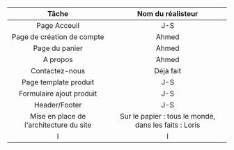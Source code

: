 |     Tâche   |   Nom du réalisteur  |
|:-:    |:-:    |
|   Page Acceuil   |   J-S   |
|    Page de création de compte   |   Ahmed   |
|    Page du panier  |   Ahmed  |
|   A propos   |   Ahmed   |
|   Contactez-nous   |   Déjà fait   |
|   Page template produit   |   J-S   |
|   Formulaire ajout produit   |   J-S   |
|   Header/Footer   |   J-S  |   
|   Mise en place de l'architecture du site   |   Sur le papier : tous le monde, dans les faits : Loris  |
|   l   |   l   |
